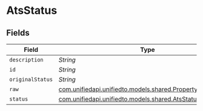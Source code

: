 # AtsStatus


## Fields

| Field                                                                                                      | Type                                                                                                       | Required                                                                                                   | Description                                                                                                |
| ---------------------------------------------------------------------------------------------------------- | ---------------------------------------------------------------------------------------------------------- | ---------------------------------------------------------------------------------------------------------- | ---------------------------------------------------------------------------------------------------------- |
| `description`                                                                                              | *String*                                                                                                   | :heavy_minus_sign:                                                                                         | N/A                                                                                                        |
| `id`                                                                                                       | *String*                                                                                                   | :heavy_minus_sign:                                                                                         | N/A                                                                                                        |
| `originalStatus`                                                                                           | *String*                                                                                                   | :heavy_minus_sign:                                                                                         | N/A                                                                                                        |
| `raw`                                                                                                      | [com.unifiedapi.unifiedto.models.shared.PropertyAtsStatusRaw](../../models/shared/PropertyAtsStatusRaw.md) | :heavy_minus_sign:                                                                                         | N/A                                                                                                        |
| `status`                                                                                                   | [com.unifiedapi.unifiedto.models.shared.AtsStatusStatus](../../models/shared/AtsStatusStatus.md)           | :heavy_minus_sign:                                                                                         | N/A                                                                                                        |